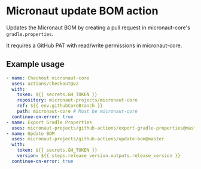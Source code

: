 # Micronaut update BOM action

Updates the Micronaut BOM by creating a pull request in micronaut-core's `gradle.properties`.

It requires a GitHub PAT with read/write permissions in micronaut-core.

## Example usage

```yaml
- name: Checkout micronaut-core
  uses: actions/checkout@v2
  with:
    token: ${{ secrets.GH_TOKEN }}
    repository: micronaut-projects/micronaut-core
    ref: ${{ env.githubCoreBranch }}
    path: micronaut-core # Must be micronaut-core
  continue-on-error: true      
- name: Export Gradle Properties
  uses: micronaut-projects/github-actions/export-gradle-properties@master            
- name: Update BOM
  uses: micronaut-projects/github-actions/update-bom@master
  with:
    token: ${{ secrets.GH_TOKEN }}
    version: ${{ steps.release_version.outputs.release_version }}
  continue-on-error: true
```
